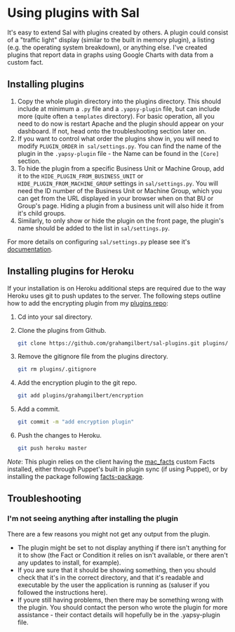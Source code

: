 # Using plugins with Sal

It's easy to extend Sal with plugins created by others. A plugin could consist of a "traffic light" display (similar to the built in memory plugin), a listing (e.g. the operating system breakdown), or anything else. I've created plugins that report data in graphs using Google Charts with data from a custom fact. 

## Installing plugins

1. Copy the whole plugin directory into the plugins directory. This should include at minimum a ``.py`` file and a ``.yapsy-plugin`` file, but can include more (quite often a ``templates`` directory). For basic operation, all you need to do now is restart Apache and the plugin should appear on your dashboard. If not, head onto the troubleshooting section later on.
2. If you want to control what order the plugins show in, you will need to modify ``PLUGIN_ORDER`` in`` sal/settings.py``. You can find the name of the plugin in the ``.yapsy-plugin`` file - the Name can be found in the ``[Core]`` section.
3. To hide the plugin from a specific Business Unit or Machine Group, add it to the ``HIDE_PLUGIN_FROM_BUSINESS_UNIT`` or ``HIDE_PLUGIN_FROM_MACHINE_GROUP`` settings in ``sal/settings.py``. You will need the ID number of the Business Unit or Machine Group, which you can get from the URL displayed in your browser when on that BU or Group's page. Hiding a plugin from a business unit will also hide it from it's child groups. 
4. Similarly, to only show or hide the plugin on the front page, the plugin's name should be added to the list in ``sal/settings.py``.

For more details on configuring ``sal/settings.py`` please see it's [documentation](https://github.com/grahamgilbert/sal/blob/master/docs/Settings.md).

## Installing plugins for Heroku

If your installation is on Heroku additional steps are required due to the way Heroku uses git to push updates to the server. The following steps outline how to add the encrypting plugin from my [plugins repo](https://github.com/grahamgilbert/sal-plugins):

1. Cd into your sal directory. 
2. Clone the plugins from Github.  
	````bash
	git clone https://github.com/grahamgilbert/sal-plugins.git plugins/grahamgilbert
	````
	
3. Remove the gitignore file from the plugins directory.
	````bash
	git rm plugins/.gitignore
	````
	
4. Add the encryption plugin to the git repo.
	````bash
	git add plugins/grahamgilbert/encryption
	````
	
5. Add a commit.
	````bash
	git commit -m "add encryption plugin"
	````
	
6. Push the changes to Heroku.
	````bash
	git push heroku master
	````

*Note*: This plugin relies on the client having the [mac_facts](https://github.com/grahamgilbert/grahamgilbert-mac_facts) custom Facts installed, either through Puppet's built in plugin sync (if using Puppet), or by installing the package following [facts-package](https://github.com/grahamgilbert/sal-plugins/blob/master/encryption/facts-package/sal_mac_facts.pkg). 	
	
## Troubleshooting

###  I'm not seeing anything after installing the plugin

There are a few reasons you might not get any output from the plugin. 

* The plugin might be set to not display anything if there isn't anything for it to show (the Fact or Condition it relies on isn't available, or there aren't any updates to install, for example).
* If you are sure that it should be showing something, then you should check that it's in the correct directory, and that it's readable and executable by the user the application is running as (saluser if you followed the instructions here).
* If youre still having problems, then there may be something wrong with the plugin. You should contact the person who wrote the plugin for more assistance - their contact details will hopefully be in the .yapsy-plugin file.